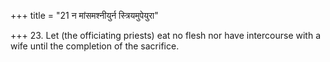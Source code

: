 +++
title = "21 न मांसमश्नीयुर्न स्त्रियमुपेयुरा"

+++
23. Let (the officiating priests) eat no flesh nor have intercourse with a wife until the completion of the sacrifice.
